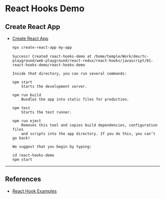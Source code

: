 # React Hooks Demo

## Create React App

* [Create React App](https://reactjs.org/docs/create-a-new-react-app.html)

    ```bash
    npx create-react-app my-app
    ```

    ```
    Success! Created react-hooks-demo at /home/temple/Work/dev/tc-playground/web-playground/react-redux/react-hooks/javascript/01-react-hooks-demo/react-hooks-demo

    Inside that directory, you can run several commands:

    npm start
        Starts the development server.

    npm run build
        Bundles the app into static files for production.

    npm test
        Starts the test runner.

    npm run eject
        Removes this tool and copies build dependencies, configuration files
        and scripts into the app directory. If you do this, you can’t go back!

    We suggest that you begin by typing:

    cd react-hooks-demo
    npm start
    ```

---

## References

* [React Hook Examples](https://github.com/gopinav/React-Tutorials/tree/master/React%20Hooks)


